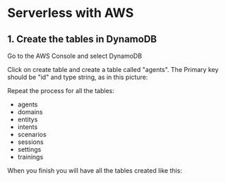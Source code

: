 # Serverless with AWS

## 1. Create the tables in DynamoDB

Go to the AWS Console and select DynamoDB

Click on create table and create a table called "agents". The Primary key should be "id" and type string, as in this picture:

Repeat the process for all the tables:
- agents
- domains
- entitys
- intents
- scenarios
- sessions
- settings
- trainings

When you finish you will have all the tables created like this:
